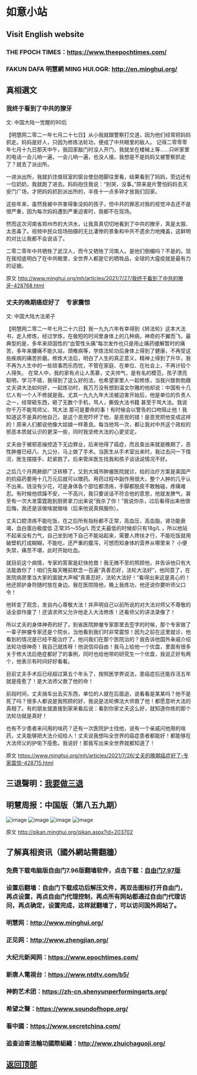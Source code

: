 # 如意小站

## Visit English website

### THE FPOCH TIMES：https://www.theepochtimes.com/

### FAKUN DAFA 明慧網 MING HUI.OGR: http://en.minghui.org/

## 真相選文

### 我终于看到了中共的獠牙

文: 中国大陆一觉醒的90后 

【明慧网二零二一年七月二十七日】从小我就跟警察打交道，因为他们经常把妈妈抓走。妈妈是好人，只因为修炼法轮功，便成了中共眼里的敌人。
记得二零零零年七月十九日那天中午，我回家敲门时没人开门，我就坐在楼梯上等……只听家里的电话一会儿响一遍，一会儿响一遍，也没人接。我想是不是妈妈又被警察抓走了？就去了派出所。

一进派出所，我就扒住值班室的窗台使劲翘脚往里看，结果看到了妈妈，旁边还有一位奶奶，我就跑了进去。妈妈抱住我说：“别哭，没事。”原来是片警怕妈妈去天安门广场，才把妈妈抓到派出所的，半夜十一点多钟才放我们回家。

这些年来，虽然我被中共害得象没妈的孩子，但中共的罪恶对我的视觉冲击还不是很严重，因为每次妈妈遭到严重迫害时，我都不在现场。

然而这次河南省郑州市的大洪水，让我真真切切地看到了中共的獠牙，真是太狠、太恶毒了。视频中民众现场拍摄的无比凄惨的景象和中共不遗余力地掩盖，这鲜明的对比让我都不会说话了。

二零二零年中共牺牲了武汉人，而今又牺牲了河南人。是他们倒楣吗？不是的。现在我彻底明白了在中共眼里，全世界人都是它的牺牲品，全球的大瘟疫就是最有力的证据。

原文 http://www.minghui.org/mh/articles/2021/7/27/我终于看到了中共的獠牙-428768.html

### 丈夫的晚期癌症好了　专家震惊

文: 中国大陆大法弟子 

【明慧网二零二一年七月二十六日】我一九九六年有幸得到《转法轮》这本大法书，走入修炼，经过学炼，在极短的时间里身体上的几种病，神奇的不翼而飞，最典型的是，多年来顽固性的“血管性头痛”每次发作也只是用止痛药缓解暂时的痛苦，多年来腰痛不能久站，颈椎病等，学炼法轮功后身体上得到了健康，不再受这些疾病的痛苦折磨。修炼大法后，明白了人生的真正意义，精神上得到了升华，我不再为人生中的一些琐事而乐而忧，不管在家庭、在单位、在社会上，不再计较个人得失。
在常人中，我的家有点让人羡慕，丈夫帅气，是有名的模范，孩子漂亮聪明，学习不错，我得到了这么好的法，也希望家里人一起修炼，当我兴致勃勃跟丈夫讲大法如何好，一起炼功时，我万万没有想到温文尔雅的他却说：中国有十几亿人有一个人不修就是我。尤其一九九九年大法被迫害开始后，他是单位的负责人之一，经常砸东西，砸了无数个手机，骂人，撕毁大法书籍 甚至于骂大法。我说你千万不能骂师父、骂大法 那可是要命的事！有时候会以警告的口吻阻止他！我知道这不是真的他自己，是这个恶党吓坏了他，是恶党的错！是恶党把他变成这样的！原来人们都说他像大姑娘一样善良。每当他骂一次，都让我对中共这个政权的邪恶本质就认识的更深一些，同时我坚修大法的心更坚定。

丈夫由于被邪恶操控造下无边罪业，后来他得了癌症，而且查出来就是晚期了，恶性肿瘤已经八、九公分，马上做了手术。当医生从手术室出来时，我过去问一下情况，医生摆摆手、赶紧跑了。后来管床医生找我和孩子谈话说情况不好。

之后几个月两肺部广泛转移了，又到大城市肿瘤医院就诊，给的治疗方案是美国产的抗癌药要用十几万元后就可以赠药。用药过程中副作用很大，整个人肿的几乎认不出来。钱没有少花，可是身体各个部位都溃疡，手脚都脱皮不敢触碰，疼痛难忍。有时候他烦躁不安，一不高兴，我只要说话不符合他的意思，他就发脾气，甚至有一次大发雷霆跑到厨房拿刀出来说“我杀了你！”我说你杀，过后看得出来他很后悔，我还是该做啥就做啥（后来他说真佩服你）。

丈夫口腔溃疡不能吃饭，在之后所有指标都不正常，高血压，高血脂，肾功能衰竭，血白蛋白极度低 正常35～55g/L 而丈夫最低的时候却只有18g/L ，所以他站不起来没有力气，自己坐到地下自己不能站起来，需要人搀扶才行，不能吃饭就用破壁机打成糊糊，不能吃，还严重的腹泻，可想而知身体的营养从哪里来？ 小便失禁，痛苦不堪，此时开始吐血。

就目前这个病情，专家的答案是赶快抢救！我无微不至的照顾他，并告诉他只有大法能救你了！咱们先每天睡前默念一百遍“真善忍好，法轮大法好”，他同意了，在医院病房里当大家的面就大声喊“真善忍好，法轮大法好！”看得出来这是真心的！他还把护身符随时放在身边。我在医院陪他，晚上我炼功，他还说你要听师父口令！

他转变了观念，发自内心尊敬大法！并声明自己以前所说的对大法对师父不尊敬的话全部作废了！还请求师父允许他走入大法修炼！还看师父的讲法录像了！

所以丈夫的身体神奇的好了，到省医院肿瘤专家那里去签字的时候，那个专家做了一辈子肿瘤专家还是个院长，当他看到我们时非常震惊！因为之前在这里就诊，他看到的情况是已经不能治疗了。他问我们在那个医院治的？我告诉他国外亲戚介绍法轮功很神奇！我自己就炼呀！他说信仰自由！我马上给他一个优盘，里面有很多关于修大法后绝症都好了的事例，同时也给他带的研究生一个优盘，我说正好有两个，他表示有时间好好看看。

目前丈夫手术后已经超过第五个年头了，按照医学界说法，患癌症后还能存活五年就是痊愈了！是大法师父救了他的命！

前段时间，丈夫骑车出去买东西，单位的人就在后面追，说看看是某某吗？他不是死了吗？很多人都说是我照顾的好，我说是法轮佛法大师救了他！都愿意听大法的真相了。有的朋友就直接到家来看后说：看到你家丈夫这么好，就知道你炼的那个法轮功就是真好！

也有不少患者来问用的啥药？还有一次医院护士找他，说有一个亲戚问他用的啥药，丈夫能够把大法介绍给人！丈夫说我想叫全世界的癌症患者都能好！都能够在大法师父的护佑下痊愈。我说好！那我写出来全世界就都知道了！

原文 https://www.minghui.org/mh/articles/2021/7/26/丈夫的晚期癌症好了-专家震惊-428715.html

## 三退聲明：[我要做三退](http://tuidang.ddns.net/)

## 明慧周报：中国版（第八五九期）

![image](https://user-images.githubusercontent.com/79625284/126761355-662684b8-7ff0-40c7-8786-4dc72db45254.png)
![image](https://user-images.githubusercontent.com/79625284/126761407-36aaf763-ebcc-4594-a0e4-0ffbde49f33e.png)
![image](https://user-images.githubusercontent.com/79625284/126761479-cc4822d7-b568-4722-a3ea-9a43a074a8c8.png)
![image](https://user-images.githubusercontent.com/79625284/126761510-8f2141e8-3d9d-4d2f-b51c-3b934ce23aba.png)

原文 http://qikan.minghui.org/qikan.aspx?id=203702

## 了解真相资讯（國外網站需翻牆）

### 免费下载电脑版自由门7.96版翻墙软件，点击下载：[自由门7.97版](https://github.com/pinhe91/tuiguang/files/6839679/fg797r.zip)

### 设置后翻墙：自由门下载成功后解压文件，再双击图标打开自由门，再点设置，再点自由门代理控制，再点所有网站都通过自由门代理访问，再点确定，设置完成，这样就翻墙了，可以访问国外网站了。

### 明慧网：http://www.minghui.org/

### 正见网：http://www.zhengjian.org/

### 大纪元新闻网：https://www.epochtimes.com/

### 新唐人電視台：https://www.ntdtv.com/b5/

### 神韵艺术团：https://zh-cn.shenyunperformingarts.org/

### 希望之聲：https://www.soundofhope.org/

### 看中國：https://www.secretchina.com/

### 追查迫害法輪功國際組織：http://www.zhuichaguoji.org/

## [返回顶部](https://git.io/Js3EY)
